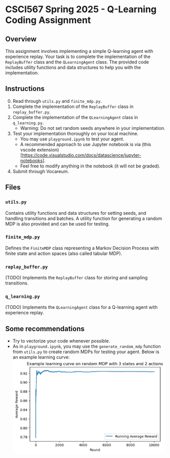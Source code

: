 # CSCI567 Spring 2025 - Q-Learning Coding Assignment

## Overview

This assignment involves implementing a simple Q-learning agent with experience replay. Your task is to complete the implementation of the `ReplayBuffer` class and the `QLearningAgent` class. The provided code includes utility functions and data structures to help you with the implementation.

## Instructions
0. Read through `utils.py` and `finite_mdp.py`.
1. Complete the implementation of the `ReplayBuffer` class in `replay_buffer.py`.
2. Complete the implementation of the `QLearningAgent` class in `q_learning.py`.
    - Warning: Do not set random seeds anywhere in your implementation.
3. Test your implementation thoroughly on your local machine.
    - You may use `playground.ipynb` to test your agent. 
    - A recommended approach to use Jupyter notebook is via (this vscode extension)[https://code.visualstudio.com/docs/datascience/jupyter-notebooks].
    - Feel free to modify anything in the notebook (it will not be graded).
4. Submit through Vocareum.

## Files
### `utils.py`
Contains utility functions and data structures for setting seeds, and handling transitions and batches. A utility function for generating a random MDP is also provided and can be used for testing.

### `finite_mdp.py`
Defines the `FiniteMDP` class representing a Markov Decision Process with finite state and action spaces (also called tabular MDP).

### `replay_buffer.py`
(TODO) Implements the `ReplayBuffer` class for storing and sampling transitions.

### `q_learning.py`
(TODO) Implements the `QLearningAgent` class for a Q-learning agent with experience replay.

## Some recommendations
- Try to vectorize your code whenever possible.
- As in `playground.ipynb`, you may use the `generate_random_mdp` function from `utils.py` to create random MDPs for testing your agent. Below is an example learning curve:
![Learning Curve](./example_learning_curve.png)
